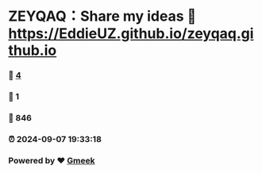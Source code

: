 # ZEYQAQ：Share my ideas :link: https://EddieUZ.github.io/zeyqaq.github.io 
### :page_facing_up: [4](https://EddieUZ.github.io/zeyqaq.github.io/tag.html) 
### :speech_balloon: 1 
### :hibiscus: 846 
### :alarm_clock: 2024-09-07 19:33:18 
### Powered by :heart: [Gmeek](https://github.com/Meekdai/Gmeek)
